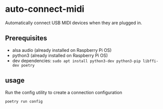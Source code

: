 # auto-connect-midi

Automatically connect USB MIDI devices when they are plugged in.

## Prerequisites
* alsa audio (already installed on Raspberry Pi OS)
* python3 (already installed on Raspberry Pi OS)
* dev dependencies: `sudo apt install python3-dev python3-pip libffi-dev poetry`


## usage
Run the config utility to create a connection configuration

```
poetry run config
```

